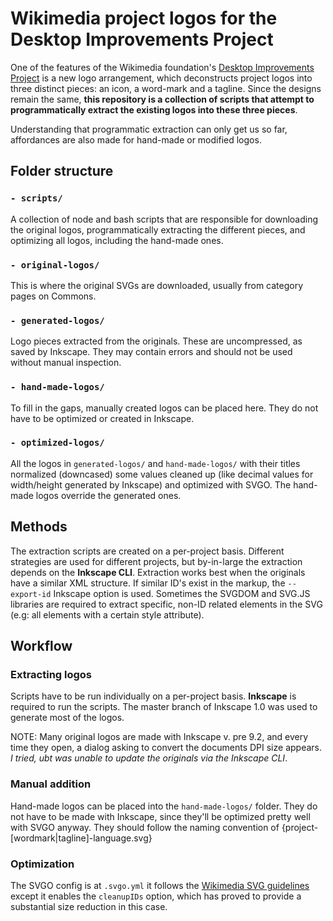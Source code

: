 # Wikimedia project logos for the Desktop Improvements Project

One of the features of the Wikimedia foundation's [Desktop Improvements Project](https://www.mediawiki.org/wiki/Reading/Web/Desktop_Improvements) is a new logo arrangement, which deconstructs project logos into three distinct pieces: an icon, a word-mark and a tagline. Since the designs remain the same, **this repository is a collection of scripts that attempt to programmatically extract the existing logos into these three pieces**.

Understanding that programmatic extraction can only get us so far, affordances are also made for hand-made or modified logos.

## Folder structure

### `- scripts/`
A collection of node and bash scripts that are responsible for downloading the original logos, programmatically extracting the different pieces, and optimizing all logos, including the hand-made ones.

### `- original-logos/`

This is where the original SVGs are downloaded, usually from category pages on Commons.

### `- generated-logos/`

Logo pieces extracted from the originals. These are uncompressed, as saved by Inkscape.  They may contain errors and should not be used without manual inspection.

### `- hand-made-logos/`

To fill in the gaps, manually created logos can be placed here. They do not have to be optimized or created in Inkscape.

### `- optimized-logos/`

All the logos in `generated-logos/` and `hand-made-logos/` with their titles normalized (downcased) some values cleaned up (like decimal values for width/height generated by Inkscape) and optimized with SVGO. The hand-made logos override the generated ones.

## Methods

The extraction scripts are created on a per-project basis. Different strategies are used for different projects, but by-in-large the extraction depends on the **Inkscape CLI**. Extraction works best when the originals have a similar XML structure. If similar ID's exist in the markup, the `--export-id` Inkscape option is used. Sometimes the SVGDOM and SVG.JS libraries are required to extract specific, non-ID related elements in the SVG (e.g: all elements with a certain style attribute).

## Workflow

### Extracting logos
Scripts have to be run individually on a per-project basis. **Inkscape** is required to run the scripts. The master branch of Inkscape 1.0 was used to generate most of the logos.

NOTE: Many original logos are made with Inkscape v. pre 9.2, and every time they open, a dialog asking to convert the documents DPI size appears. *I tried, ubt was unable to update the originals via the Inkscape CLI*.

### Manual addition

Hand-made logos can be placed into the `hand-made-logos/` folder. They do not have to be made with Inkscape, since they'll be optimized pretty well with SVGO anyway. They should follow the naming convention of {project-[wordmark|tagline]-language.svg}

### Optimization

The SVGO config is at `.svgo.yml` it follows the [Wikimedia SVG guidelines](https://www.mediawiki.org/wiki/Manual:Coding_conventions/SVG) except it enables the `cleanupIDs` option, which has proved to provide a substantial size reduction in this case.
